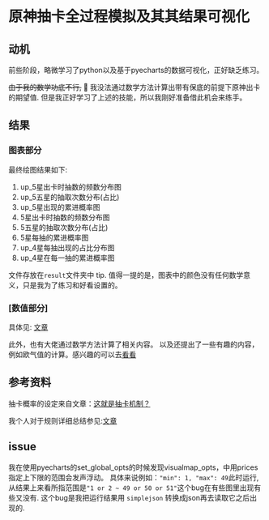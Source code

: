 
# 原神抽卡全过程模拟及其其结果可视化

## 动机

前些阶段，略微学习了python以及基于pyecharts的数据可视化，正好缺乏练习。

~~由于我的数学功底不行,~~ 🤣
我没法通过数学方法计算出带有保底的前提下原神出卡的期望值.
但是我正好学习了上述的技能，所以我刚好准备借此机会来练手。

## 结果

### 图表部分

最终绘图结果如下:

1. up_5星出卡时抽数的频数分布图
2. up_5五星的抽取次数分布(占比)
3. up_5星出现的累进概率图
4. 5星出卡时抽数的频数分布图
5. 5五星的抽取次数分布(占比)
6. 5星每抽的累进概率图
7. up_4星每抽出现的占比分布图
8. up_4星在每一抽的累进概率图

文件存放在`result`文件夹中
tip. 值得一提的是，图表中的颜色没有任何数学意义，只是我为了练习和好看设置的。

### [数值部分]

具体见: [文章](result.md)

此外，也有大佬通过数学方法计算了相关内容。
以及还提出了一些有趣的内容，例如欧气值的计算。感兴趣的可以去[看看](https://zhuanlan.zhihu.com/p/522246996)



## 参考资料

抽卡概率的设定来自文章：[这就是抽卡机制？](https://m.miyoushe.com/ys?channel=miyousheluodi/#/article/40811276)

我个人对于规则详细总结参见:[文章](result.md)

## issue

我在使用pyecharts的set_global_opts的时候发现visualmap_opts，中用prices指定上下限的范围会发声浮动。
具体来说例如：`"min": 1, "max": 49`此时运行,从结果上来看所指范围是`"1 or 2 ~ 49 or 50 or 51"`这个bug在有些图里出现有些又没有.
这个bug是我把运行结果用 `simplejson` 转换成json再去读取它之后出现的.
